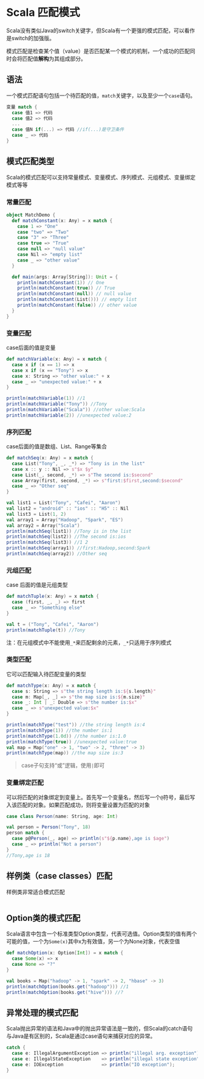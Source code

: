 # Scala 匹配模式

Scala没有类似Java的switch关键字，但Scala有一个更强的模式匹配，可以看作是switch的加强版。

模式匹配是检查某个值（value）是否匹配某一个模式的机制，一个成功的匹配同时会将匹配值**解构**为其组成部分。

## 语法

一个模式匹配语句包括一个待匹配的值，`match`关键字，以及至少一个`case`语句。

```scala
变量 match {
  case 值1 => 代码
  case 值2 => 代码
  ...
  case 值N if(...) => 代码 //if(...)是守卫条件
  case _ => 代码
}
```

## 模式匹配类型

Scala的模式匹配可以支持常量模式、变量模式、序列模式、元组模式、变量绑定模式等等

### 常量匹配

```scala
object MatchDemo {
  def matchConstant(x: Any) = x match {
    case 1 => "One"
    case "two" => "Two"
    case "3" => "Three"
    case true => "True"
    case null => "null value"
    case Nil => "empty list"
    case _ => "other value"
  }

  def main(args: Array[String]): Unit = {
    println(matchConstant(1)) // One
    println(matchConstant(true)) // True
    println(matchConstant(null)) // null value
    println(matchConstant(List())) // empty list
    println(matchConstant(false)) // other value
  }
}
```

### 变量匹配

case后面的值是变量

```scala
def matchVariable(x: Any) = x match {
  case x if (x == 1) => x
  case x if (x == "Tony") => x
  case x: String => "other value:" + x
  case _ => "unexpected value:" + x
}

println(matchVariable(1)) //1
println(matchVariable("Tony")) //Tony
println(matchVariable("Scala")) //other value:Scala
println(matchVariable(2)) //unexpected value:2
```

### 序列匹配

case后面的值是数组、List、Range等集合

```scala
def matchSeq(x: Any) = x match {
  case List("Tony", _, _*) => "Tony is in the list"
  case x :: y :: Nil => s"$x $y"
  case List(_, second, _*) => s"The second is:$second"
  case Array(first, second, _*) => s"first:$first,second:$second"
  case _ => "Other seq"
}

val list1 = List("Tony", "Cafei", "Aaron")
val list2 = "android" :: "ios" :: "H5" :: Nil
val list3 = List(1, 2)
val array1 = Array("Hadoop", "Spark", "ES")
val array2 = Array("Scala")
println(matchSeq(list1)) //Tony is in the list
println(matchSeq(list2)) //The second is:ios
println(matchSeq(list3)) //1 2
println(matchSeq(array1)) //first:Hadoop,second:Spark
println(matchSeq(array2)) //Other seq
```

### 元组匹配

case 后面的值是元组类型

```scala
def matchTuple(x: Any) = x match {
  case (first, _, _) => first
  case _ => "Something else"
}

val t = ("Tony", "Cafei", "Aaron")
println(matchTuple(t)) //Tony
```

注：在元组模式中不能使用`_*`来匹配剩余的元素，`_*`只适用于序列模式

### 类型匹配

它可以匹配输入待匹配变量的类型

```scala
def matchType(x: Any) = x match {
  case s: String => s"the string length is:${s.length}"
  case m: Map[_, _] => s"the map size is:${m.size}"
  case _: Int | _: Double => s"the number is:$x"
  case _ => s"unexpected value:$x"
}

println(matchType("test")) //the string length is:4
println(matchType(1)) //the number is:1
println(matchType(1.0d)) //the number is:1.0
println(matchType(true)) //unexpected value:true
val map = Map("one" -> 1, "two" -> 2, "three" -> 3)
println(matchType(map)) //the map size is:3
```

> case子句支持“或”逻辑，使用`|`即可

### 变量绑定匹配

可以将匹配的对象绑定到变量上。首先写一个变量名，然后写一个`@`符号，最后写入该匹配的对象。如果匹配成功，则将变量设置为匹配的对象

```scala
case class Person(name: String, age: Int)

val person = Person("Tony", 18)
person match {
  case p@Person(_, age) => println(s"${p.name},age is $age")
  case _ => println("Not a person")
}
//Tony,age is 18
```

## 样例类（case classes）匹配

样例类非常适合模式匹配

```scala

```

## Option类的模式匹配

Scala语言中包含一个标准类型Option类型，代表可选值。Option类型的值有两个可能的值，一个为`Some(x)`其中x为有效值，另一个为None对象，代表空值

```scala
def matchOption(x: Option[Int]) = x match {
  case Some(x) => x
  case None => "?"
}

val books = Map("hadoop" -> 1, "spark" -> 2, "hbase" -> 3)
println(matchOption(books.get("hadoop"))) //1
println(matchOption(books.get("hive"))) //?
```

## 异常处理的模式匹配

Scala抛出异常的语法和Java中的抛出异常语法是一致的，但Scala的catch语句与Java是有区别的，Scala是通过case语句来捕获对应的异常。

```scala
catch {
  case e: IllegalArgumentException => println("illegal arg. exception");
  case e: IllegalStateException    => println("illegal state exception");
  case e: IOException              => println("IO exception");
}
```